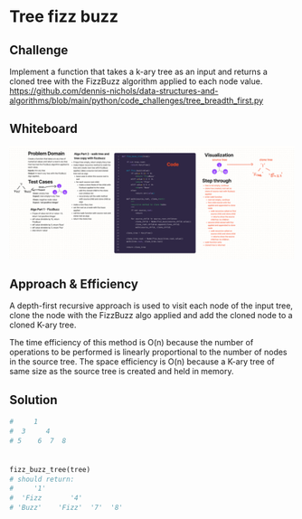 # Tree fizz buzz
## Challenge
Implement a function that takes a k-ary tree as an input and returns a cloned tree with the FizzBuzz algorithm applied to each node value.
https://github.com/dennis-nichols/data-structures-and-algorithms/blob/main/python/code_challenges/tree_breadth_first.py

## Whiteboard

![](tree-fizz-buzz.png)

## Approach & Efficiency
A depth-first recursive approach is used to visit each node of the input tree, clone the node with the FizzBuzz algo applied and add the cloned node to a cloned K-ary tree.

The time efficiency of this method is O(n) because the number of operations to be performed is linearly proportional to the number of nodes in the source tree.
The space efficiency is O(n) because a K-ary tree of same size as the source tree is created and held in memory.

## Solution

```python
#     1
#  3     4
# 5    6  7  8


fizz_buzz_tree(tree)
# should return:
#     '1'
#  'Fizz       '4'
# 'Buzz'    'Fizz'  '7'  '8'
```
